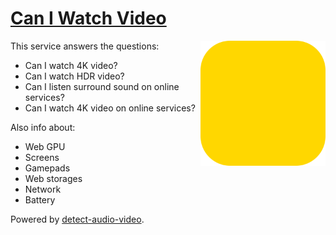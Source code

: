 # [Can I Watch Video](https://vvideo.github.io/caniwatchvideo)

<img align="right" width="200" src="./static/images/logo.png" />

This service answers the questions:
+ Can I watch 4K video?
+ Can I watch HDR video?
+ Can I listen surround sound on online services?
+ Can I watch 4K video on online services?

Also info about:
+ Web GPU
+ Screens
+ Gamepads
+ Web storages
+ Network
+ Battery

Powered by [detect-audio-video](https://github.com/vvideo/detect-audio-video).
